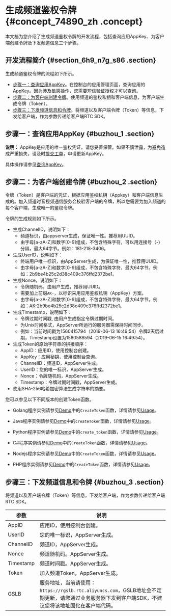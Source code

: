 # 生成频道鉴权令牌 {#concept_74890_zh .concept}

本文档为您介绍了生成频道鉴权令牌的开发流程，包括查询应用AppKey、为客户端创建令牌及下发频道信息三个步骤。

## 开发流程简介 {#section_6h9_n7g_s86 .section}

生成频道鉴权令牌的流程如下所示。

-   [步骤一：查询应用AppKey](#buzhou_1)。在控制台的应用管理页面，查询应用的AppKey。因为涉及敏感操作，您需要短信验证授权才可以查询。
-   [步骤二：为客户端创建令牌](#buzhou_2)。使用频道的鉴权私钥和客户端信息，为客户端生成令牌（Token）。
-   [步骤三：下发频道信息和令牌](#buzhou_3)。将频道以及客户端令牌（Token）等信息，下发给客户端，作为参数传递给客户端RTC SDK。

## 步骤一：查询应用AppKey {#buzhou_1 .section}

**说明：** AppKey是应用的唯一鉴权凭证，请您妥善保管。如果不慎泄露，为避免造成严重损失，请及时[提交工单](https://selfservice.console.aliyun.com/ticket/createIndex)，申请更新AppKey。

具体操作请参见[查询AppKey](../../../../cn.zh-CN/控制台指南/查询AppKey.md#)。

## 步骤二：为客户端创建令牌 {#buzhou_2 .section}

令牌（Token）是客户端的凭证，根据应用鉴权私钥（Appkey）和客户端信息生成的。加入频道时音视频通信服务会校验客户端的令牌，所以您需要为加入频道的每个客户端，生成唯一的鉴权令牌。

令牌的生成规则如下所示。

-   生成ChannelID，说明如下：
    -   频道标识，由appserver生成，保证唯一性。推荐用UUID。
    -   由字母\[a-zA-Z\]和数字\[0-9\]组成，不包含特殊字符，可以用连接号（-）分隔，最大64字节。例如：181-218-3406。
-   生成UserID，说明如下：
    -   终端用户唯一标识，由AppServer生成，为保证唯一性，推荐用UUID。
    -   由字母\[a-zA-Z\]和数字\[0-9\]组成，不包含特殊字符，最大64字节。例如：2b9be4b25c2d38c409c376ffd2372be1。
-   生成Nonce，说明如下：
    -   令牌随机码，由用户生成，推荐用UUID。
    -   需要加上前缀`AK-`，以标识采用应用鉴权私钥（AppKey）方案。
    -   由字母\[a-zA-Z\]和数字\[0-9\]组成，不包含特殊字符，最大64字节。例如：AK-2b9be4b25c2d38c409c376ffd2372be1。
-   生成Timestamp，说明如下：
    -   令牌过期时间戳, 由用户生成指定令牌过期时间。
    -   为Unix时间格式，AppServer所运行的服务器需保持时间同步。
    -   例如：当前时间戳为1560415794（2019-06-13 16:49:54）令牌2天后过期，Timestamp设置为1560588594（2019-06-15 16:49:54）。
-   生成Token的原始字符串的拼接顺序：
    -   AppID：应用ID，使用控制台创建。
    -   AppKey：应用秘钥，使用控制台查询。
    -   ChannelID：频道ID，AppServer生成。
    -   UserID：您的唯一标识，AppServer生成。
    -   Nonce：令牌随机码，AppServer生成。
    -   Timestamp：令牌过期时间戳，AppServer生成。
-   使用SHA-256哈希加密算法生成字符串的摘要。

您可以参见以下不同版本的创建Token函数。

-   Golang程序实例请参见[Demo](https://github.com/aliyunvideo/AliRtcAppServer/blob/master/golang/main.go)中的`CreateToken`函数，详情请参见[Usage](https://github.com/aliyunvideo/AliRtcAppServer/tree/master/golang#usage)。

-   Java程序实例请参见[Demo](https://github.com/aliyunvideo/AliRtcAppServer/blob/master/java/src/main/java/com/company/App.java)中的`createToken`函数，详情请参见[Usage](https://github.com/aliyunvideo/AliRtcAppServer/tree/master/java#usage)。

-   Python程序实例请参见[Demo](https://github.com/aliyunvideo/AliRtcAppServer/blob/master/python/server.py)中的`create_token`函数，详情请参见[Usage](https://github.com/aliyunvideo/AliRtcAppServer/tree/master/python#centos6)。

-   C\#程序实例请参见[Demo](https://github.com/aliyunvideo/AliRtcAppServer/blob/master/csharp/rtc-app-csharp/Program.cs)中的`CreateToken`函数，详情请参见[Usage](https://github.com/aliyunvideo/AliRtcAppServer/tree/master/csharp#usage)。

-   Nodejs程序实例请参见[Demo](https://github.com/aliyunvideo/AliRtcAppServer/blob/master/nodejs/index.js)中的`CreateToken`函数，详情请参见[Usage](https://github.com/aliyunvideo/AliRtcAppServer/tree/master/nodejs#usage)。

-   PHP程序实例请参见[Demo](https://github.com/aliyunvideo/AliRtcAppServer/blob/master/php/app/v1/login.php)中的`CreateToken`函数，详情请参见[Usage](https://github.com/aliyunvideo/AliRtcAppServer/tree/master/php#usage)。


## 步骤三：下发频道信息和令牌 {#buzhou_3 .section}

将频道以及客户端令牌（Token）等信息，下发给客户端，作为参数传递给客户端RTC SDK。

|参数|说明|
|--|--|
|AppID|应用ID，使用控制台创建。|
|UserID|您的唯一标识，AppServer生成。|
|ChannelID|频道ID，AppServer生成。|
|Nonce|频道随机码。AppServer生成。|
|Timestamp|频道时间戳。AppServer生成。|
|Token|加入频道Token，AppServer生成。|
|GSLB|服务地址，当前请使用：`https://rgslb.rtc.aliyuncs.com`，GSLB地址会不定期更新，请您通过业务服务器下发到客户端SDK，不建议您将该地址固化在客户端代码。|

